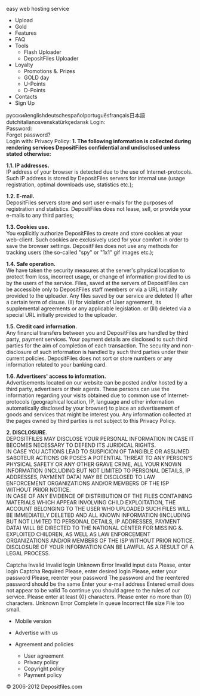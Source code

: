 easy web hosting service

*   Upload
*   Gold
*   Features
*   FAQ
*   Tools
    *   Flash Uploader
    *   DepositFiles Uploader
*   Loyalty
    *   Promotions &. Prizes
    *   GOLD day
    *   U-Points
    *   D-Points
*   Contacts
*   Sign Up

русскийenglishdeutschespañolportuguêsfrançais日本語dutchitalianosvenskatürkçedansk Login:  
Password:  
Forgot password?  
Login with: Privacy Policy: **1\. The following information is collected during rendering services DepositFiles confidential and undisclosed unless stated otherwise:**  
  
**1.1. IP addresses.**  
IP address of your browser is detected due to the use of Internet-protocols. Such IP address is stored by DepositFiles servers for internal use (usage registration, optimal downloads use, statistics etc.);  
  
**1.2. E-mail.**  
DepositFiles servers store and sort user e-mails for the purposes of registration and statistics. DepositFiles does not lease, sell, or provide your e-mails to any third parties;  
  
**1.3. Cookies use.**  
You explicitly authorize DepositFiles to create and store cookies at your web-client. Such cookies are exclusively used for your comfort in order to save the browser settings. DepositFiles does not use any methods for tracking users (the so-called "spy" or "1x1" gif images etc.);  
  
**1.4. Safe operation.**  
We have taken the security measures at the server's physical location to protect from loss, incorrect usage, or change of information provided to us by the users of the service. Files, saved at the servers of DepositFiles can be accessible only to DepositFiles staff members or via a URL initially provided to the uploader. Any files saved by our service are deleted (I) after a certain term of disuse. (II) for violation of User agreement, its supplemental agreements or any applicable legislation. or (III) deleted via a special URL initially provided to the uploader.  
  
**1.5. Credit card information.**  
Any financial transfers between you and DepositFiles are handled by third party, payment services. Your payment details are disclosed to such third parties for the aim of completion of each transaction. The security and non-disclosure of such information is handled by such third parties under their current policies. DepositFiles does not sort or store numbers or any information related to your banking card.  
  
**1.6. Advertisers' access to information.**  
Advertisements located on our website can be posted and/or hosted by a third party, advertisers or their agents. These persons can use the information regarding your visits obtained due to common use of Internet-protocols (geographical location, IP, language and other information automatically disclosed by your browser) to place an advertisement of goods and services that might be interest you. Any information collected at the pages owned by third parties is not subject to this Privacy Policy.  

**2\. DISCLOSURE.**  
DEPOSITFILES MAY DISCLOSE YOUR PERSONAL INFORMATION IN CASE IT BECOMES NECESSARY TO DEFEND ITS JURIDICAL RIGHTS.  
IN CASE YOU ACTIONS LEAD TO SUSPICION OF TANGIBLE OR ASSUMED SABOTEUR ACTIONS OR POSES A POTENTIAL THREAT TO ANY PERSON'S PHYSICAL SAFETY OR ANY OTHER GRAVE CRIME, ALL YOUR KNOWN INFORMATION (INCLUDING BUT NOT LIMITED TO PERSONAL DETAILS, IP ADDRESSES, PAYMENT DATA) MAY BE DISCLOSED TO LAW ENFORCEMENT ORGANIZATIONS AND/OR MEMBERS OF THE ISP WITHOUT PRIOR NOTICE.  
IN CASE OF ANY EVIDENCE OF DISTRIBUTION OF THE FILES CONTAINING MATERIALS WHICH APPEAR INVOLVING CHILD EXPLOITATION, THE ACCOUNT BELONGING TO THE USER WHO UPLOADED SUCH FILES WILL BE IMMEDIATELY DELETED AND ALL KNOWN INFORMATION (INCLUDING BUT NOT LIMITED TO PERSONAL DETAILS, IP ADDRESSES, PAYMENT DATA) WILL BE DIRECTED TO THE NATIONAL CENTER FOR MISSING &. EXPLOITED CHILDREN, AS WELL AS LAW ENFORCEMENT ORGANIZATIONS AND/OR MEMBERS OF THE ISP WITHOUT PRIOR NOTICE.  
DISCLOSURE OF YOUR INFORMATION CAN BE LAWFUL AS A RESULT OF A LEGAL PROCESS.  

  
Captcha Invalid Invalid login Unknown Error Invalid input data Please, enter login Captcha Required Please, enter desired login Please, enter your password Please, reenter your password The password and the reentered password should be the same Enter your e-mail address Entered email does not appear to be valid To continue you should agree to the rules of our service. Please enter at least {0} characters. Please enter no more than {0} characters. Unknown Error Complete In queue Incorrect file size File too small.

*   Mobile version

*   Advertise with us
*   Agreement and policies
    *   User agreement
    *   Privacy policy
    *   Copyright policy
    *   Payment policy

© 2006-2012 Depositfiles.com